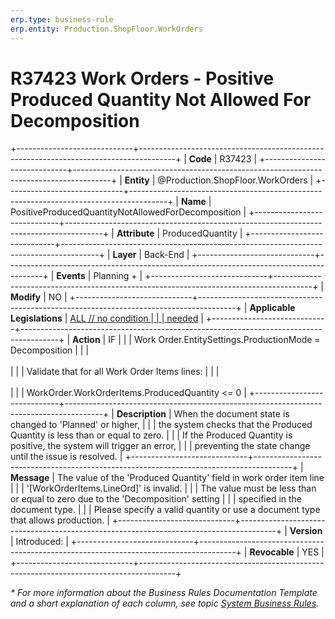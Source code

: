 ```yaml
---
erp.type: business-rule
erp.entity: Production.ShopFloor.WorkOrders
---
```


# R37423 Work Orders - Positive Produced Quantity Not Allowed For Decomposition
+-----------------------------+---------------------------------------------------------------------------------------+
| **Code**                    | R37423                                                                                |
+-----------------------------+---------------------------------------------------------------------------------------+
| **Entity**                  | @Production.ShopFloor.WorkOrders                                                      |
+-----------------------------+---------------------------------------------------------------------------------------+
| **Name**                    | PositiveProducedQuantityNotAllowedForDecomposition                                    |
+-----------------------------+---------------------------------------------------------------------------------------+
| **Attribute**               | ProducedQuantity                                                                      |
+-----------------------------+---------------------------------------------------------------------------------------+
| **Layer**                   | Back-End                                                                              |
+-----------------------------+---------------------------------------------------------------------------------------+
| **Events**                  | Planning +                                                                            |
+-----------------------------+---------------------------------------------------------------------------------------+
| **Modify**                  | NO                                                                                    |
+-----------------------------+---------------------------------------------------------------------------------------+
| **Applicable Legislations** | [ALL // no condition                                                                  |
|                             | needed](xref:applicable-legislations)                                                 |
+-----------------------------+---------------------------------------------------------------------------------------+
| **Action**                  | IF                                                                                    |
|                             | Work Order.EntitySettings.ProductionMode = Decomposition                              |
|                             | <br/><br/>                                                                            |
|                             | Validate that for all Work Order Items lines:                                         |
|                             | <br/><br/>                                                                            |
|                             | WorkOrder.WorkOrderItems.ProducedQuantity <= 0                                        |
+-----------------------------+---------------------------------------------------------------------------------------+
| **Description**             | When the document state is changed to 'Planned' or higher,                            |
|                             | the system checks that the Produced Quantity  is less than or equal to zero.          |
|                             | If the Produced Quantity is positive, the system will trigger an error,               |
|                             | preventing the state change until the issue is resolved.                              |
+-----------------------------+---------------------------------------------------------------------------------------+
| **Message**                 | The value of the 'Produced Quantity' field in work order item line                    |
|                             | '[WorkOrderItems.LineOrd]' is invalid.                                                |
|                             | The value must be less than or equal to zero due to the 'Decomposition' setting          |
|                             | specified in the document type.                                                       |
|                             | Please specify a valid quantity or use a document type that allows production.     |
+-----------------------------+---------------------------------------------------------------------------------------+
| **Version**                 | Introduced:                                                                           |
+-----------------------------+---------------------------------------------------------------------------------------+
| **Revocable**               | YES                                                                                   |
+-----------------------------+---------------------------------------------------------------------------------------+

*\* For more information about the Business Rules Documentation Template and a short explanation of each column, see
topic [System Business Rules](../templates/template-description-system-business-rules.md).*
